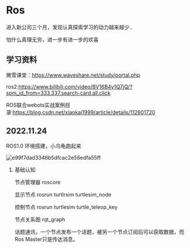 # Ros

进入新公司三个月，发现认真探索学习的动力越来越少..

怕什么真理无穷，进一步有进一步的欢喜

## 学习资料
  
  微雪课堂：https://www.waveshare.net/study/portal.php
  
  ros2:https://www.bilibili.com/video/BV16B4y1Q7jQ/?spm_id_from=333.337.search-card.all.click 
  
  ROS联合webots实战案例目录:https://blog.csdn.net/xiaokai1999/article/details/112601720
  
  
## 2022.11.24 

ROS1.0 环境搭建，小乌龟跑起来


![e99f7dad3348b5dfcac2e56edfa55ff](https://user-images.githubusercontent.com/31475416/203680714-723ea8c1-d4ca-4843-9eff-2c9686232375.jpg)


1. 基础认知
    
    节点管理器 roscore
    
    显示节点 rosrun turtlrsim turtlesim_node
    
    控制节点 rosrun turtlesim turtle_teleop_key
    
    节点关系图 rqt_graph  
    
    话题通讯，一个节点发布一个话题，被另一个节点订阅后可以获取数据，而Ros Master只是传达消息。
    
    
